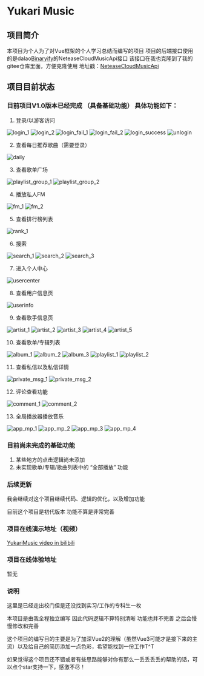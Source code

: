 # Yukari Music

## 项目简介
本项目为个人为了对Vue框架的个人学习总结而编写的项目
项目的后端接口使用的是dalao[Binaryify](https://github.com/Binaryify/NeteaseCloudMusicApi)的NeteaseCloudMusicApi接口
该接口在我也克隆到了我的gitee仓库里面，方便克隆使用
地址戳：[NeteaseCloudMusicApi](https://gitee.com/yukari_www/NeteaseCloudMusicApi)
## 项目目前状态

### 目前项目V1.0版本已经完成 （具备基础功能） 具体功能如下：
1. 登录/以游客访问

![login_1](..\music\src\assets\ReadMe_Image\login1.png)
![login_2](..\music\src\assets\ReadMe_Image\login2.png)
![login_fail_1](..\music\src\assets\ReadMe_Image\login_fail_1.png)
![login_fail_2](..\music\src\assets\ReadMe_Image\login_fail_2.png)
![login_success](..\music\src\assets\ReadMe_Image\login_sucess.png)
![unlogin](..\music\src\assets\ReadMe_Image\unlogin.png)

2. 查看每日推荐歌曲（需要登录）

![daily](..\music\src\assets\ReadMe_Image\dailyRec.png)

3. 查看歌单广场

![playlist_group_1](..\music\src\assets\ReadMe_Image\playlist_group_1.png)
![playlist_group_2](..\music\src\assets\ReadMe_Image\playlist_group_2.png)

4. 播放私人FM

![fm_1](..\music\src\assets\ReadMe_Image\fm_1.png)
![fm_2](..\music\src\assets\ReadMe_Image\fm_2.png)

5. 查看排行榜列表

![rank_1](..\music\src\assets\ReadMe_Image\rank_1.png)

6. 搜索

![search_1](..\music\src\assets\ReadMe_Image\search_1.png)
![search_2](..\music\src\assets\ReadMe_Image\search_2.png)
![search_3](..\music\src\assets\ReadMe_Image\search_3.png)

7. 进入个人中心

![usercenter]()

8. 查看用户信息页

![userinfo](..\music\src\assets\ReadMe_Image\usercenter.png)

9.  查看歌手信息页

![artist_1](..\music\src\assets\ReadMe_Image\artist_1.png)
![artist_2](..\music\src\assets\ReadMe_Image\artist_2.png)
![artist_3](..\music\src\assets\ReadMe_Image\artist_3.png)
![artist_4](..\music\src\assets\ReadMe_Image\artist_4.jpg)
![artist_5](..\music\src\assets\ReadMe_Image\artist_5.jpg)

10. 查看歌单/专辑列表

![album_1](..\music\src\assets\ReadMe_Image\album_1.png)
![album_2](..\music\src\assets\ReadMe_Image\album_2.png)
![album_3](..\music\src\assets\ReadMe_Image\album_3.png)
![playlist_1](..\music\src\assets\ReadMe_Image\playlist_1.png)
![playlist_2](..\music\src\assets\ReadMe_Image\playlist_2.png)


11. 查看私信以及私信详情

![private_msg_1](..\music\src\assets\ReadMe_Image\private_msg_1.png)
![private_msg_2](..\music\src\assets\ReadMe_Image\private_msg_2.png)

12. 评论查看功能

![comment_1](..\music\src\assets\ReadMe_Image\comment_1.png)
![comment_2](..\music\src\assets\ReadMe_Image\comment_2.png)

13. 全局播放器播放音乐

![app_mp_1](..\music\src\assets\ReadMe_Image\app_music_play.png)
![app_mp_2](..\music\src\assets\ReadMe_Image\app_music_play_1.png)
![app_mp_3](..\music\src\assets\ReadMe_Image\app_music_play_2.png)
![app_mp_4](..\music\src\assets\ReadMe_Image\app_music_play_3.png)


### 目前尚未完成的基础功能
1. 某些地方的点击逻辑尚未添加
2. 未实现歌单/专辑/歌曲列表中的 “全部播放” 功能

### 后续更新
我会继续对这个项目继续代码、逻辑的优化，以及增加功能

目前这个项目是初代版本 功能不算是非常完善

### 项目在线演示地址（视频）
[YukariMusic video in bilibili](https://www.bilibili.com/video/BV1vf4y1z7MC/)

### 项目在线体验地址
暂无

### 说明
这里是已经走出校门但是还没找到实习/工作的专科生一枚

本项目是由我全程独立编写 因此代码逻辑不算特别清晰 功能也并不完善 之后会慢慢修改和完善

这个项目的编写目的主要是为了加深Vue2的理解（虽然Vue3可能才是接下来的主流）以及给自己的简历添加一点色彩，希望能找到一份工作T^T

如果觉得这个项目还不错或者有些思路能够对你有那么一丢丢丢丢的帮助的话，可以点个star支持一下，感激不尽！